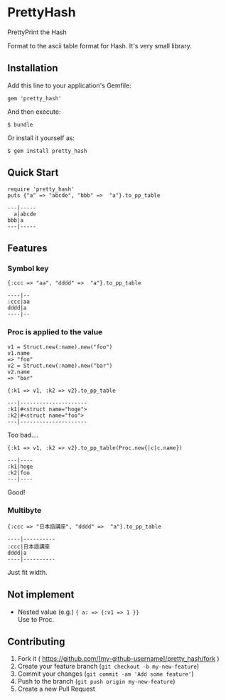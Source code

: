 # PrettyHash

PrettyPrint the Hash

Format to the ascii table format for Hash.
It's very small library.

## Installation

Add this line to your application's Gemfile:

    gem 'pretty_hash'

And then execute:

    $ bundle

Or install it yourself as:

    $ gem install pretty_hash

## Quick Start

```
require 'pretty_hash'
puts {"a" => "abcde", "bbb" =>  "a"}.to_pp_table
```

```
---|-----
  a|abcde
bbb|a
---|-----
```

## Features

### Symbol key

`{:ccc => "aa", "dddd" =>  "a"}.to_pp_table`

```
----|--
:ccc|aa
dddd|a
----|--
```

### Proc is applied to the value

```
v1 = Struct.new(:name).new("foo")
v1.name
=> "foo"
v2 = Struct.new(:name).new("bar")
v2.name
=> "bar"
```


`{:k1 => v1, :k2 => v2}.to_pp_table`

```
---|---------------------
:k1|#<struct name="hoge">
:k2|#<struct name="foo">
---|---------------------
```

Too bad....

`{:k1 => v1, :k2 => v2}.to_pp_table(Proc.new{|c|c.name})`

```
---|----
:k1|hoge
:k2|foo
---|----
```

Good!

### Multibyte

`{:ccc => "日本語講座", "dddd" =>  "a"}.to_pp_table`

```
----|----------
:ccc|日本語講座
dddd|a
----|----------
```

Just fit width.

## Not implement

* Nested value (e.g.) `{ a: => {:v1 => 1 }}`  
  Use to Proc.

## Contributing

1. Fork it ( https://github.com/[my-github-username]/pretty_hash/fork )
2. Create your feature branch (`git checkout -b my-new-feature`)
3. Commit your changes (`git commit -am 'Add some feature'`)
4. Push to the branch (`git push origin my-new-feature`)
5. Create a new Pull Request

